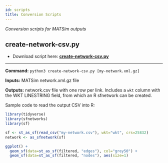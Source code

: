 ```yaml
---
id: scripts
title: Conversion Scripts
---
```


_Conversion scripts for MATSim outputs_

## create-network-csv.py

- Download script here: **[create-network-csv.py](https://raw.githubusercontent.com/aftersim/aftersim.github.io/source/scripts/create-network-csv.py)**

---

**Command:** `python3 create-network-csv.py [my-network.xml.gz]`

**Inputs:** MATSim network.xml.gz file

**Outputs:** network.csv file with one row per link. Includes a `wkt` column with the WKT LINESTRING field, from which an R sfnetwork can be created.

Sample code to read the output CSV into R:

```R
library(tidyverse)
library(sfnetworks)
library(sf)

sf <- st_as_sf(read_csv("my-network.csv"), wkt="wkt", crs=25832)
network <- as_sfnetwork(sf)

ggplot() +
  geom_sf(data=st_as_sf(filtered, "edges"), col="grey50") +
  geom_sf(data=st_as_sf(filtered, "nodes"), aes(size=1)
```

